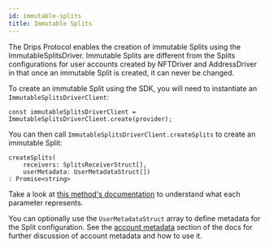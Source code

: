 ```yaml
---
id: immutable-splits
title: Immutable Splits
---
```


The Drips Protocol enables the creation of immutable Splits using the ImmutableSplitsDriver. Immutable Splits are different from the Splits configurations for user accounts created by NFTDriver and AddressDriver in that once an immutable Split is created, it can never be changed.

To create an immutable Split using the SDK, you will need to instantiate an `ImmutableSplitsDriverClient`:

```
const immutableSplitsDriverClient = ImmutableSplitsDriverClient.create(provider);
```

You can then call `ImmutableSplitsDriverClient.createSplits` to create an immutable Split:

```
createSplits(
    receivers: SplitsReceiverStruct[],
    userMetadata: UserMetadataStruct[])
: Promise<string>
```

Take a look at <a href="https://drips-js-sdk-api.netlify.app/classes/immutablesplitsdriverclient#createSplits" target="_blank">this method's documentation</a> to understand what each parameter represents.

You can optionally use the `UserMetadataStruct` array to define metadata for the Split configuration. See the [account metadata][am] section of the docs for further discussion of account metadata and how to use it.

[am]: /docs/for-developers/advanced/account-metadata